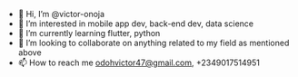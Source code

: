 - 👋 Hi, I’m @victor-onoja
- 👀 I’m interested in mobile app dev, back-end dev, data science
- 🌱 I’m currently learning flutter, python
- 💞️ I’m looking to collaborate on anything related to my field as mentioned above
- 📫 How to reach me odohvictor47@gmail.com, +2349017514951

<!---
victor-onoja/victor-onoja is a ✨ special ✨ repository because its `README.md` (this file) appears on your GitHub profile.
You can click the Preview link to take a look at your changes.
--->
